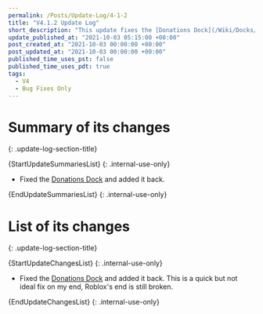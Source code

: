 ```yaml
---
permalink: /Posts/Update-Log/4-1-2
title: "V4.1.2 Update Log"
short_description: "This update fixes the [Donations Dock](/Wiki/Docks/Donation-Dock)."
update_published_at: "2021-10-03 05:15:00 +00:00"
post_created_at: "2021-10-03 00:00:00 +00:00"
post_updated_at: "2021-10-03 00:00:00 +00:00"
published_time_uses_pst: false
published_time_uses_pdt: true
tags:
  - V4
  - Bug Fixes Only
---
```


# Summary of its changes
{: .update-log-section-title}

{StartUpdateSummariesList}
{: .internal-use-only}

* Fixed the [Donations Dock](/Wiki/Docks/Donation-Dock) and added it back.

{EndUpdateSummariesList}
{: .internal-use-only}

# List of its changes
{: .update-log-section-title}

{StartUpdateChangesList}
{: .internal-use-only}

* Fixed the [Donations Dock](/Wiki/Docks/Donation-Dock) and added it back. This is a quick but not ideal fix on my end, Roblox's end is still broken.

{EndUpdateChangesList}
{: .internal-use-only}